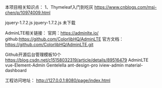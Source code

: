 本项目相关知识点：
1、Thymeleaf入门到吃灰
https://www.cnblogs.com/msi-chen/p/10974009.html

jquery-1.7.2.js
jquery-1.7.2.js 未下载

AdminLTE相关链接：
官网：https://adminlte.io/
github:https://github.com/ColorlibHQ/AdminLTE
官方文档：
https://github.com/ColorlibHQ/AdminLTE.git

Github开源后台管理模板10个
https://blog.csdn.net/c15158032319/article/details/89516479
AdminLTE vue-Element-Admin Gentelella ant-design-pro iview-admin material-dashboard
                                                                 
工程访问地址：
http://127.0.0.1:8080/page/index.html
                                                     

                                      
